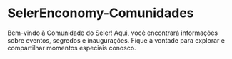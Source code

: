 # SelerEnconomy-Comunidades
Bem-vindo à Comunidade do Seler! Aqui, você encontrará informações sobre eventos, segredos e inaugurações. Fique à vontade para explorar e compartilhar momentos especiais conosco.
